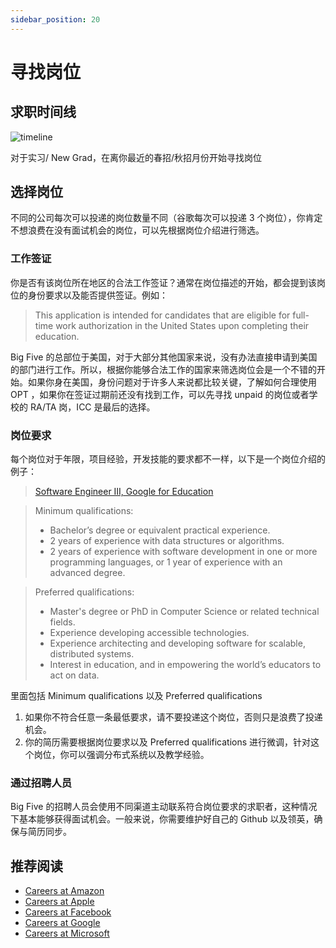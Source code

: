 ```yaml
---
sidebar_position: 20
---
```


# 寻找岗位

## 求职时间线

![timeline](/img/job/timeline.svg)

对于实习/ New Grad，在离你最近的春招/秋招月份开始寻找岗位

## 选择岗位
不同的公司每次可以投递的岗位数量不同（谷歌每次可以投递 3 个岗位），你肯定不想浪费在没有面试机会的岗位，可以先根据岗位介绍进行筛选。

### 工作签证
你是否有该岗位所在地区的合法工作签证？通常在岗位描述的开始，都会提到该岗位的身份要求以及能否提供签证。例如：

> This application is intended for candidates that are eligible for full-time work authorization in the United States upon completing their education. 

Big Five 的总部位于美国，对于大部分其他国家来说，没有办法直接申请到美国的部门进行工作。所以，根据你能够合法工作的国家来筛选岗位会是一个不错的开始。如果你身在美国，身份问题对于许多人来说都比较关键，了解如何合理使用 OPT ，如果你在签证过期前还没有找到工作，可以先寻找 unpaid 的岗位或者学校的 RA/TA 岗，ICC 是最后的选择。

### 岗位要求
每个岗位对于年限，项目经验，开发技能的要求都不一样，以下是一个岗位介绍的例子：

> [Software Engineer III, Google for Education](https://careers.google.com/jobs/results/115879276110062278-software-engineer-iii-google-for-education/)

> Minimum qualifications:
> - Bachelor’s degree or equivalent practical experience.
> - 2 years of experience with data structures or algorithms.
> - 2 years of experience with software development in one or more programming languages, or 1 year of experience with an advanced degree.

> Preferred qualifications:
> - Master's degree or PhD in Computer Science or related technical fields.
> - Experience developing accessible technologies.
> - Experience architecting and developing software for scalable, distributed systems.
> - Interest in education, and in empowering the world’s educators to act on data.

里面包括 Minimum qualifications 以及 Preferred qualifications
1. 如果你不符合任意一条最低要求，请不要投递这个岗位，否则只是浪费了投递机会。
2. 你的简历需要根据岗位要求以及 Preferred qualifications 进行微调，针对这个岗位，你可以强调分布式系统以及教学经验。

### 通过招聘人员
Big Five 的招聘人员会使用不同渠道主动联系符合岗位要求的求职者，这种情况下基本能够获得面试机会。一般来说，你需要维护好自己的 Github 以及领英，确保与简历同步。

## 推荐阅读
- [Careers at Amazon](https://www.amazon.jobs/)
- [Careers at Apple](https://www.apple.com/careers/us/)
- [Careers at Facebook](https://www.facebook.com/careers/jobs/)
- [Careers at Google](https://careers.google.com/)
- [Careers at Microsoft](https://careers.microsoft.com/us/en)
